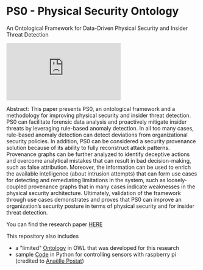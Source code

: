 # PS0 - Physical Security Ontology

An Ontological Framework for Data-Driven Physical Security and Insider Threat Detection

![](https://github.com/Vasileios-Mavroeidis/pso/blob/master/ps0-framework.pdf?raw=true)


Abstract: This paper presents PS0, an ontological framework and a methodology for improving physical security and insider threat detection. PS0 can facilitate forensic data analysis and proactively mitigate insider threats by leveraging rule-based anomaly detection. In all too many cases, rule-based anomaly detection can detect deviations from organizational security policies. In addition, PS0 can be  considered a security provenance solution because of its ability to fully  reconstruct attack patterns. Provenance graphs can be further analyzed to identify deceptive actions and overcome analytical mistakes that can result in bad decision-making, such as false attribution. Moreover, the information can be used to enrich the  available intelligence (about  intrusion  attempts) that can form use cases for detecting and remediating limitations in the system,   such as loosely-coupled  provenance graphs that in  many cases indicate weaknesses in the physical security architecture.   Ultimately, validation of the framework through use cases demonstrates and proves that PS0 can improve an organization’s  security posture in terms of physical security and for insider threat detection.

You can find the research paper [HERE](https://github.com/Vasileios-Mavroeidis/pso/blob/master/Research:Scientific%20Paper/08508599.pdf)

This repository also includes 

* a "limited" [Ontology]() in OWL that was developed for this research 
* sample [Code]() in Python for controlling sensors with raspberry pi (credited to [Anaëlle Postat](https://www.linkedin.com/in/anaelle-postat/))
